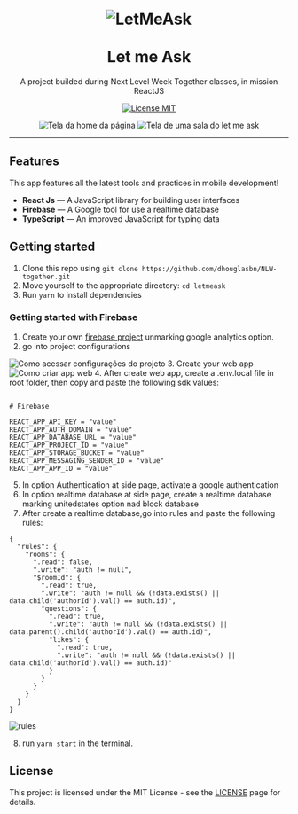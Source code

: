 <h1 align="center">
<br>
  <img src="https://svgshare.com/i/YZC.svg" alt="LetMeAsk">
<br>
<br>
Let me Ask
</h1>

<p align="center">A project builded during Next Level Week Together classes, in mission ReactJS</p>

<p align="center">
  <a href="https://opensource.org/licenses/MIT">
    <img src="https://img.shields.io/badge/License-MIT-blue.svg" alt="License MIT">
  </a>
</p>

<div align="center">
  <img src="https://i.ibb.co/Y83ycDW/Home.png" alt="Tela da home da página" >
  <img src="https://i.ibb.co/pLtMQ9d/Room.png" alt="Tela de uma sala do let me ask" >
</div>

<hr />

## Features

This app features all the latest tools and practices in mobile development!

- **React Js** — A JavaScript library for building user interfaces
- **Firebase** — A Google tool for use a realtime database
- **TypeScript** — An improved JavaScript for typing data


## Getting started

1. Clone this repo using `git clone https://github.com/dhouglasbn/NLW-together.git`
2. Move yourself to the appropriate directory: `cd letmeask`<br />
3. Run `yarn` to install dependencies<br />

### Getting started with Firebase

1. Create your own [firebase project](console.firebase.google.com) unmarking google analytics option.
2. go into project configurations
<img src="https://i.ibb.co/tQjjgg8/Captura-de-tela-de-2021-06-27-11-48-40.png" alt="Como acessar configurações do projeto" border="0">
3. Create your web app
<img src="https://i.ibb.co/Fg96V0Y/Captura-de-tela-de-2021-06-27-11-51-59.png" alt="Como criar app web" border="0">
4. After create web app, create a .env.local file in root folder, then copy and paste the following sdk values:

```

# Firebase

REACT_APP_API_KEY = "value"
REACT_APP_AUTH_DOMAIN = "value"
REACT_APP_DATABASE_URL = "value"
REACT_APP_PROJECT_ID = "value"
REACT_APP_STORAGE_BUCKET = "value"
REACT_APP_MESSAGING_SENDER_ID = "value"
REACT_APP_APP_ID = "value"

```

5. In option Authentication at side page, activate a google authentication
6. In option realtime database at side page, create a realtime database marking unitedstates option nad block database
7. After create a realtime database,go into rules and paste the following rules:

```
{
  "rules": {
    "rooms": {
      ".read": false,
      ".write": "auth != null",
      "$roomId": {
        ".read": true,
        ".write": "auth != null && (!data.exists() || data.child('authorId').val() == auth.id)",
        "questions": {
          ".read": true,
          ".write": "auth != null && (!data.exists() || data.parent().child('authorId').val() == auth.id)",
          "likes": {
            ".read": true,
            ".write": "auth != null && (!data.exists() || data.child('authorId').val() == auth.id)"
          }
        }
      }
    }
  }
}
```

<img src="https://i.ibb.co/Bt7N8NZ/rules.png" alt="rules" border="0">

8. run `yarn start` in the terminal.

## License

This project is licensed under the MIT License - see the [LICENSE](https://opensource.org/licenses/MIT) page for details.
